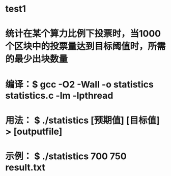 # test1

# 统计在某个算力比例下投票时，当1000个区块中的投票量达到目标阈值时，所需的最少出块数量

# 编译：$ gcc -O2 -Wall -o statistics statistics.c  -lm -lpthread
	
# 用法：	$ ./statistics [预期值] [目标值] > [outputfile]
# 示例： $ ./statistics 700 750 result.txt




